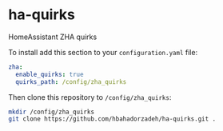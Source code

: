 # ha-quirks
HomeAssistant ZHA quirks


To install add this section to your `configuration.yaml` file:

```yaml
zha:
  enable_quirks: true
  quirks_path: /config/zha_quirks
```

Then clone this repository to `/config/zha_quirks`:

```bash
mkdir /config/zha_quirks
git clone https://github.com/hbahadorzadeh/ha-quirks.git .
```
